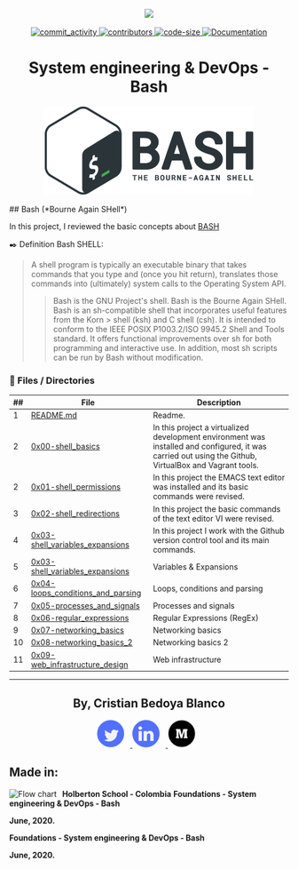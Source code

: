 <p align="center">
  <img src="https://www.holbertonschool.com/holberton-logo.png" width="360"/>
 <p align="center">
    <a href="https://github.com/cristian-bedoya/holberton-system_engineering-devops/commits/master">
        <img alt="commit_activity" src="https://img.shields.io/github/commit-activity/y/cristian-bedoya/holberton-system_engineering-devops" target="_blank" />
    </a>
    <a href="https://github.com/cristian-bedoya/holberton-system_engineering-devops/graphs/contributors">
        <img alt="contributors" src="https://img.shields.io/github/contributors/cristian-bedoya/holberton-system_engineering-devops" target="_blank" />
    </a>
    <a href="https://github.com/cristian-bedoya/holberton-system_engineering-devops" target="_blank">
      <img alt="code-size" src="https://img.shields.io/github/languages/code-size/cristian-bedoya/holberton-system_engineering-devops" />
    </a>
    <a href="https://github.com/cristian-bedoya/holberton-system_engineering-devops" target="_blank">
      <img alt="Documentation" src="https://img.shields.io/badge/documentation-yes-brightgreen.svg" />
    </a>
 </p>
 <h1 align="center">System engineering & DevOps - Bash</h1>
</p>

<p align="center">
      <img src="https://raw.githubusercontent.com/EckoJuan/Readme_template/master/images/bash_logo.png" alt="bash_logo"/>
  </p>
</p>
## Bash (*Bourne Again SHell*)

In this project, I reviewed the basic concepts about [BASH](https://www.gnu.org/software/bash/)

:black_nib: Definition Bash SHELL: 


> A shell program is typically an executable binary that takes commands that you type and (once you hit return), translates those commands into (ultimately) system calls to the Operating System API.
>
> > Bash is the GNU Project's shell. Bash is the Bourne Again SHell. Bash is an sh-compatible shell that incorporates useful features from the Korn > shell (ksh) and C shell (csh). It is intended to conform to the IEEE POSIX P1003.2/ISO 9945.2 Shell and Tools standard. It offers functional improvements over sh for both programming and interactive use. In addition, most sh scripts can be run by Bash without modification.


### :file_folder: Files / Directories

##|File|Description
---|---|---
1|[README.md](./README.md)|Readme.
2|[0x00-shell_basics](./0x00-shell_basics)|In this project a virtualized development environment was installed and configured, it was carried out using the Github, VirtualBox and Vagrant tools.
2|[0x01-shell_permissions](./0x01-shell_permissions)|In this project the EMACS text editor was installed and its basic commands were revised.
3|[0x02-shell_redirections](./0x02-shell_redirections)|In this project the basic commands of the text editor VI were revised.
4|[0x03-shell_variables_expansions](./0x03-shell_variables_expansions)|In this project I work with the Github version control tool and its main commands.
5|[0x03-shell_variables_expansions](./0x03-shell_variables_expansions)| Variables & Expansions
6|[0x04-loops_conditions_and_parsing](./0x04-loops_conditions_and_parsing)| Loops, conditions and parsing
7|[0x05-processes_and_signals](./0x05-processes_and_signals)| Processes and signals
8|[0x06-regular_expressions](./0x06-regular_expressions)| Regular Expressions (RegEx)
9|[0x07-networking_basics](./0x07-networking_basics)| Networking basics
10|[0x08-networking_basics_2](./0x08-networking_basics_2)| Networking basics 2
11|[0x09-web_infrastructure_design](./0x09-web_infrastructure_design)| Web infrastructure
---

<p align="center">
    <h2 align="center">By, Cristian Bedoya Blanco</h2>
      <p align="center">
        <a href="https://twitter.com/crisbedbla" target="_blank">
            <img alt="twitter_page" src="https://raw.githubusercontent.com/EckoJuan/Readme_template/master/images/twitter.png" style="float: center; margin-right: 10px" height="50" width="50">
        </a>
        <a href="https://www.linkedin.com/in/cristianbedoyab/" target="_blank">
            <img alt="linkedin_page" src="https://raw.githubusercontent.com/EckoJuan/Readme_template/master/images/linkedin.png" style="float: center; margin-right: 10px" height="50"  width="50">
        </a>
        <a href="https://medium.com/@crisbed321" target="_blank">
            <img alt="medium_page" src="https://raw.githubusercontent.com/EckoJuan/Readme_template/master/images/medium.png" style="float: center; margin-right: 10px" height="50" width="50">
        </a>
      </p>
</p>

## Made in:
<img src="https://www.holbertonschool.com/holberton-logo.png"
     alt="Flow chart"
     style="float: left; margin-right: 10px;">

__Holberton School - Colombia__
__Foundations - System engineering & DevOps - Bash__

__June, 2020.__

__Foundations - System engineering & DevOps - Bash__

__June, 2020.__